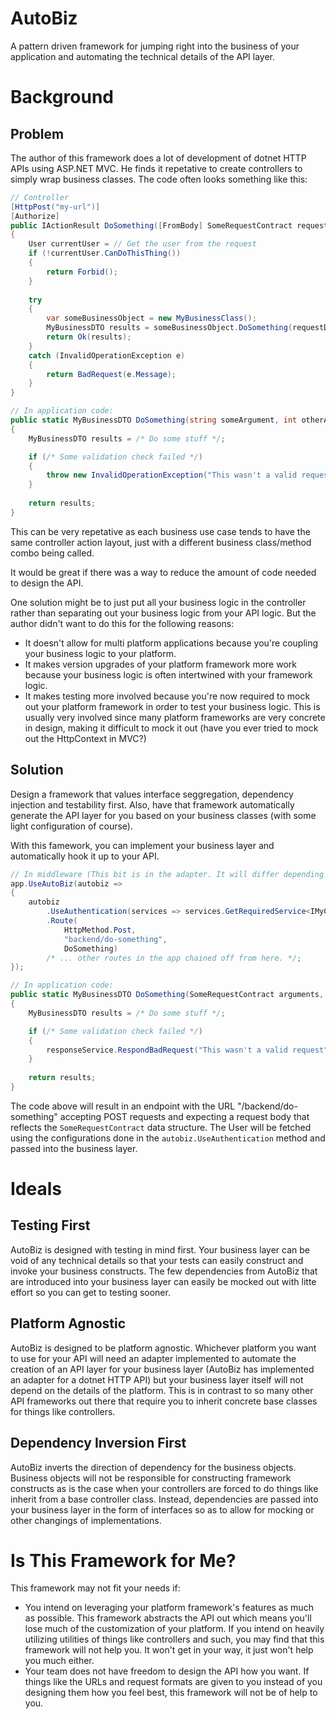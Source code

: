 # AutoBiz
A pattern driven framework for jumping right into the business of your application and automating the technical details of the API layer.

# Background

## Problem

The author of this framework does a lot of development of dotnet HTTP APIs using ASP.NET MVC. He finds it repetative to create controllers to simply wrap business classes. The code often looks something like this:

```cs
// Controller
[HttpPost("my-url")]
[Authorize]
public IActionResult DoSomething([FromBody] SomeRequestContract requestData)
{
    User currentUser = // Get the user from the request
    if (!currentUser.CanDoThisThing())
    {
        return Forbid();
    }
    
    try
    {
        var someBusinessObject = new MyBusinessClass();
        MyBusinessDTO results = someBusinessObject.DoSomething(requestData.SomeArgument, requestData.OtherArgument);
        return Ok(results);
    }
    catch (InvalidOperationException e)
    {
        return BadRequest(e.Message);
    }
}

// In application code:
public static MyBusinessDTO DoSomething(string someArgument, int otherArgument)
{
    MyBusinessDTO results = /* Do some stuff */;

    if (/* Some validation check failed */)
    {
        throw new InvalidOperationException("This wasn't a valid request");
    }
    
    return results;
}
```

This can be very repetative as each business use case tends to have the same controller action layout, just with a different business class/method combo being called.

It would be great if there was a way to reduce the amount of code needed to design the API.

One solution might be to just put all your business logic in the controller rather than separating out your business logic from your API logic. But the author didn't want to do this for the following reasons:

* It doesn't allow for multi platform applications because you're coupling your business logic to your platform.
* It makes version upgrades of your platform framework more work because your business logic is often intertwined with your framework logic.
* It makes testing more involved because you're now required to mock out your platform framework in order to test your business logic. This is usually very involved since many platform frameworks are very concrete in design, making it difficult to mock it out (have you ever tried to mock out the HttpContext in MVC?)

## Solution

Design a framework that values interface seggregation, dependency injection and testability first. Also, have that framework automatically generate the API layer for you based on your business classes (with some light configuration of course).

With this famework, you can implement your business layer and automatically hook it up to your API.

```cs
// In middleware (This bit is in the adapter. It will differ depending on your platform.):
app.UseAutoBiz(autobiz =>
{
    autobiz
        .UseAuthentication(services => services.GetRequiredService<IMyCurrentUserService>().GetCurrentUser());
        .Route(
            HttpMethod.Post,
            "backend/do-something",
            DoSomething)
        /* ... other routes in the app chained off from here. */;
});

// In application code:
public static MyBusinessDTO DoSomething(SomeRequestContract arguments, User currentUser, IResponseService responseService)
{
    MyBusinessDTO results = /* Do some stuff */;

    if (/* Some validation check failed */)
    {
        responseService.RespondBadRequest("This wasn't a valid request");
    }
    
    return results;
}
```

The code above will result in an endpoint with the URL "/backend/do-something" accepting POST requests and expecting a request body that reflects the `SomeRequestContract` data structure. The User will be fetched using the configurations done in the `autobiz.UseAuthentication` method and passed into the business layer.

# Ideals

## Testing First
AutoBiz is designed with testing in mind first. Your business layer can be void of any technical details so that your tests can easily construct and invoke your business constructs. The few dependencies from AutoBiz that are introduced into your business layer can easily be mocked out with litte effort so you can get to testing sooner.

## Platform Agnostic
AutoBiz is designed to be platform agnostic. Whichever platform you want to use for your API will need an adapter implemented to automate the creation of an API layer for your business layer (AutoBiz has implemented an adapter for a dotnet HTTP API) but your business layer itself will not depend on the details of the platform. This is in contrast to so many other API frameworks out there that require you to inherit concrete base classes for things like controllers.

## Dependency Inversion First
AutoBiz inverts the direction of dependency for the business objects. Business objects will not be responsible for constructing framework constructs as is the case when your controllers are forced to do things like inherit from a base controller class. Instead, dependencies are passed into your business layer in the form of interfaces so as to allow for mocking or other changings of implementations.

# Is This Framework for Me?

This framework may not fit your needs if:

* You intend on leveraging your platform framework's features as much as possible.
    This framework abstracts the API out which means you'll lose much of the customization of your platform. If you intend on heavily utilizing utilities of things like controllers and such, you may find that this framework will not help you. It won't get in your way, it just won't help you much either.
* Your team does not have freedom to design the API how you want.
    If things like the URLs and request formats are given to you instead of you designing them how you feel best, this framework will not be of help to you.